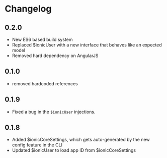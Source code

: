 Changelog
=========

## 0.2.0

* New ES6 based build system
* Replaced $ionicUser with a new interface that behaves like an expected model
* Removed hard dependency on AngularJS

## 0.1.0

* removed hardcoded references

## 0.1.9

* Fixed a bug in the `$ionicUser` injections.

## 0.1.8

* Added $ionicCoreSettings, which gets auto-generated by the new config feature in the CLI
* Updated $ionicUser to load app ID from $ionicCoreSettings
